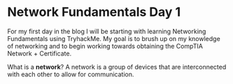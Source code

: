 # Network Fundamentals Day 1

For my first day in the blog I will be starting with learning Networking Fundamentals using TryhackMe. My goal is to brush up on my knowledge of networking and to begin working towards obtaining the CompTIA Network + Certificate.

What is a **network**? A network is a group of devices that are interconnected with each other to allow for communication.



